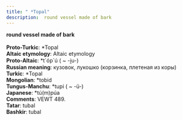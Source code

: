 ```yaml
---
title: " *Topal"
description:  round vessel made of bark
---
```

<p data-pagefind-weight="0.5">
<strong> round vessel made of bark</strong><br><br>
<strong>Proto-Turkic</strong>:  *Topal<br>
<strong>Altaic etymology</strong>:  Altaic etymology<br>
<strong> Proto-Altaic</strong>:  *t`óp`ú ( ~ -i̯u-)<br>
<strong>Russian meaning</strong>:  кузовок, лукошко (корзинка, плетеная из коры)<br>
<strong>Turkic</strong>:  *Topal<br>
<strong>Mongolian</strong>:  *tobid<br>
<strong>Tungus-Manchu</strong>:  *tupi ( ~ -ü-)<br>
<strong>Japanese</strong>:  *tú(m)púa<br>
<strong>Comments</strong>:  VEWT 489.<br>
<strong>Tatar</strong>:  tubal<br>
<strong>Bashkir</strong>:  tubal<br>

</p>

